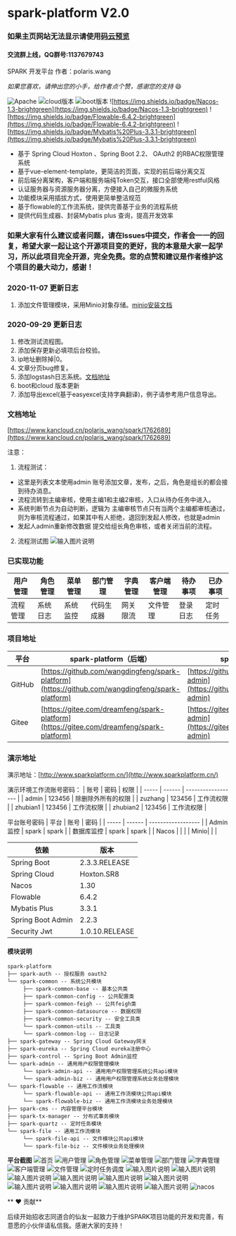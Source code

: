 # spark-platform V2.0


### 如果主页网站无法显示请使用[码云预览](http://dreamfeng.gitee.io/spark-admin/)
#### 交流群上线，QQ群号:1137679743


SPARK 开发平台 作者：polaris.wang

 _如果您喜欢，请伸出您的小手，给作者点个赞，感谢您的支持_  :smile: 


![Apache](https://img.shields.io/badge/Apache-2.0-brightgreen)
![cloud版本](https://img.shields.io/badge/Spring%20Cloud-Hoxton.SR8-brightgreen)
![boot版本](https://img.shields.io/badge/Spring%20Boot-2.3.3.RELEASE-brightgreen)
![https://img.shields.io/badge/Nacos-1.3-brightgreen](https://img.shields.io/badge/Nacos-1.3-brightgreen)
![https://img.shields.io/badge/Flowable-6.4.2-brightgreen](https://img.shields.io/badge/Flowable-6.4.2-brightgreen)
![https://img.shields.io/badge/Mybatis%20Plus-3.3.1-brightgreen](https://img.shields.io/badge/Mybatis%20Plus-3.3.1-brightgreen)


- 基于 Spring Cloud Hoxton 、Spring Boot 2.2、 OAuth2 的RBAC权限管理系统  
- 基于vue-element-template，更简洁的页面，实现的前后端分离交互
- 前后端分离架构，客户端和服务端纯Token交互，接口全部使用restful风格
- 认证服务器与资源服务器分离，方便接入自己的微服务系统
- 功能模块采用插拔方式，使用更简单整洁规范
- 基于flowable的工作流系统，提供完善基于业务的流程系统
- 提供代码生成器、封装Mybatis plus 查询，提高开发效率

 
 ### 如果大家有什么建议或者问题，请在Issues中提交，作者会一一的回复，希望大家一起让这个开源项目变的更好，我的本意是大家一起学习，所以此项目完全开源，完全免费。您的点赞和建议是作者维护这个项目的最大动力，感谢！

### 2020-11-07 更新日志
1. 添加文件管理模块，采用Minio对象存储。[minio安装文档](https://www.kancloud.cn/polaris_wang/spark/2021742)

### 2020-09-29 更新日志
1. 修改测试流程图。
2. 添加保存更新必填项后台校验。
3. ip地址删除掉|0。
4. 文章分页bug修复。
5. 添加logstash日志系统。[文档地址](https://www.kancloud.cn/polaris_wang/spark/1908807)
6. boot和cloud 版本更新
7. 添加导出excel(基于easyexcel支持字典翻译)，例子请参考用户信息导出。


### 文档地址
 [https://www.kancloud.cn/polaris_wang/spark/1762689](https://www.kancloud.cn/polaris_wang/spark/1762689)
 

注意：
1. 流程测试：
- 这里是列表文本使用admin 账号添加文章，发布，之后，角色是组长的都会接到待办消息。
- 流程流转到主编审核，使用主编1和主编2审核，入口从待办任务中进入。
- 系统判断节点为自动判断，逻辑为 主编审核节点只有当两个主编都审核通过，则为审核流程通过，如果其中有人拒绝，退回到发起人修改，也就是admin
- 发起人admin重新修改数据 提交给组长角色审核，或者关闭当前的流程。
2. 流程测试图
![输入图片说明](https://images.gitee.com/uploads/images/2020/0424/102707_2837dc87_1890906.png "屏幕截图.png")

### 已实现功能
|   用户管理  |  角色管理   |  菜单管理   |  部门管理   |  字典管理   |  客户端管理   |  待办事项   |  已办事项   |
| --- | --- | --- | --- | --- | --- | --- | --- |
|   流程管理   |  系统日志   |  系统监控   | 代码生成器    | 网关限流    | 文件管理    |   登录日志  |  定时任务   |




### 项目地址
 平台  | spark-platform（后端）|spark-admin（前端）
---|---|---
GitHub | [https://github.com/wangdingfeng/spark-platform](https://github.com/wangdingfeng/spark-platform)|[https://github.com/wangdingfeng/spark-admin](https://github.com/wangdingfeng/spark-admin)
Gitee  | [https://gitee.com/dreamfeng/spark-platform](https://gitee.com/dreamfeng/spark-platform)|[https://gitee.com/dreamfeng/spark-admin](https://gitee.com/dreamfeng/spark-admin)

### 演示地址

演示地址：[http://www.sparkplatform.cn/](http://www.sparkplatform.cn/)

演示环境工作流账号密码：
| 账号  | 密码   | 权限               |
| ----- | ------ | ------------------ |
| admin | 123456 | 除删除外所有的权限 |
| zuzhang | 123456 | 工作流权限 |
| zhubian1 | 123456 | 工作流权限 |
| zhubian2 | 123456 | 工作流权限 |

平台账号密码
| 平台  | 账号   | 密码               |
| ----- | ------ | ------------------ |
| Admin监控 | spark | spark |
| 数据库监控 | spark | spark |
| Nacos |  |  |
| Minio|  |  |

依赖 | 版本
---|---
Spring Boot |  2.3.3.RELEASE 
Spring Cloud | Hoxton.SR8   
Nacos | 1.30   
Flowable | 6.4.2
Mybatis Plus | 3.3.1
Spring Boot Admin | 2.2.3
Security Jwt | 1.0.10.RELEASE

#### 模块说明
```
spark-platform 
├── spark-auth -- 授权服务 oauth2
└── spark-common -- 系统公共模块 
     ├── spark-common-base -- 基本公共类
     ├── spark-common-config -- 公共配置类
     ├── spark-common-feigh -- 公共feigh类
     ├── spark-common-datasource -- 数据权限
     ├── spark-common-security -- 安全工具类
     └── spark-common-utils -- 工具类
     └── spark-common-log -- 日志记录
├── spark-gateway -- Spring Cloud Gateway网关
├── spark-eureka -- Spring Cloud eureka注册中心
├── spark-control -- Spring Boot Admin监控
└── spark-admin -- 通用用户权限管理模块
     └── spark-admin-api -- 通用用户权限管理系统公共api模块
     └── spark-admin-biz -- 通用用户权限管理系统业务处理模块
└── spark-flowable -- 通用工作流模块
     └── spark-flowable-api -- 通用工作流模块公共api模块
     └── spark-flowable-biz -- 通用工作流模块业务处理模块
├── spark-cms -- 内容管理平台模块
├── spark-tx-manager -- 分布式事务模块
├── spark-quartz -- 定时任务模块
└── spark-file -- 通用工作流模块
     └── spark-file-api -- 文件模块公共api模块
     └── spark-file-biz -- 文件模块业务处理模块
```
 **平台截图**
![首页](https://images.gitee.com/uploads/images/2020/0808/115033_41517db6_1890906.png "屏幕截图.png")
![用户管理](https://images.gitee.com/uploads/images/2020/0808/115125_1e0193a6_1890906.png "屏幕截图.png")
![角色管理](https://images.gitee.com/uploads/images/2020/0808/115235_a19ed4eb_1890906.png "屏幕截图.png")
![菜单管理](https://images.gitee.com/uploads/images/2020/0502/205952_3dec6a78_1890906.png "屏幕截图.png")
![部门管理](https://images.gitee.com/uploads/images/2020/0808/115426_9a85fb78_1890906.png "屏幕截图.png")
![字典管理](https://images.gitee.com/uploads/images/2020/0808/115515_65e33c4b_1890906.png "屏幕截图.png")
![客户端管理](https://images.gitee.com/uploads/images/2020/0808/115608_15b69477_1890906.png "屏幕截图.png")
![文件管理](https://images.gitee.com/uploads/images/2020/0808/115657_018bfdc2_1890906.png "屏幕截图.png")
![定时任务调度](https://images.gitee.com/uploads/images/2020/0808/121224_09bc9429_1890906.png "屏幕截图.png")
![输入图片说明](https://images.gitee.com/uploads/images/2020/0502/210204_2518650a_1890906.png "屏幕截图.png")
![输入图片说明](https://images.gitee.com/uploads/images/2020/0531/203302_50a1fecd_1890906.png "屏幕截图.png")
![输入图片说明](https://images.gitee.com/uploads/images/2020/0531/203457_96a2cf2f_1890906.png "屏幕截图.png")
![输入图片说明](https://images.gitee.com/uploads/images/2020/0531/203554_e2af54e1_1890906.png "屏幕截图.png")
![输入图片说明](https://images.gitee.com/uploads/images/2020/0502/210359_b671c3c6_1890906.png "屏幕截图.png")
![输入图片说明](https://images.gitee.com/uploads/images/2020/0502/210425_955364bf_1890906.png "屏幕截图.png")
![输入图片说明](https://images.gitee.com/uploads/images/2020/0502/210633_70f91502_1890906.png "屏幕截图.png")
![输入图片说明](https://images.gitee.com/uploads/images/2020/0502/210505_dd8d86d8_1890906.png "屏幕截图.png")
![输入图片说明](https://images.gitee.com/uploads/images/2020/0502/210541_e9f22e3c_1890906.png "屏幕截图.png")
![输入图片说明](https://images.gitee.com/uploads/images/2020/0809/101850_d13ffd50_1890906.png "屏幕截图.png")
![nacos](https://images.gitee.com/uploads/images/2020/0930/174546_bb42ea24_1890906.png "屏幕截图.png")

 ** :heart: 贡献**
 
 后续开始招收志同道合的仙友一起致力于维护SPARK项目功能的开发和完善，有意愿的小伙伴请私信我。感谢大家的支持！